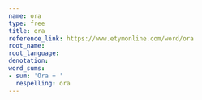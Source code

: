 ```yaml
---
name: ora
type: free
title: ora
reference_link: https://www.etymonline.com/word/ora
root_name: 
root_language: 
denotation: 
word_sums:
- sum: 'Ora + '
  respelling: ora
---
```


